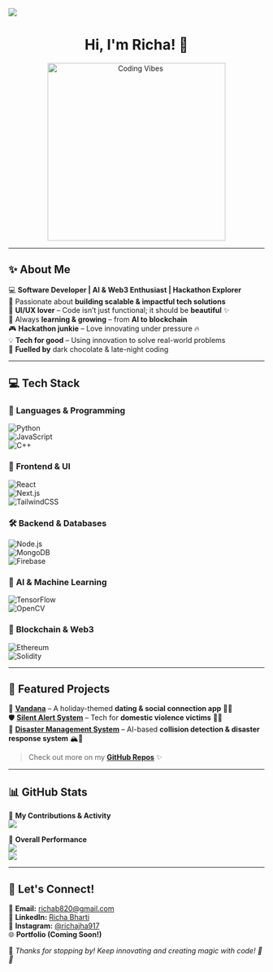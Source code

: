 [![](https://visitcount.itsvg.in/api?id=RichaBharti0603&icon=6&color=6)](https://visitcount.itsvg.in)

<h1 align="center">Hi, I'm Richa! 🎀</h1>

<p align="center">
  <img src="https://i.pinimg.com/originals/0e/1a/6f/0e1a6f4ea8b8b3b69d3d3e4cbe486f96.gif" width="350px" alt="Coding Vibes" />
</p>

---

## ✨ About Me  
💻 **Software Developer | AI & Web3 Enthusiast | Hackathon Explorer**  
🚀 Passionate about **building scalable & impactful tech solutions**  
🎨 **UI/UX lover** – Code isn’t just functional; it should be **beautiful** ✨  
🌱 Always **learning & growing** – from **AI to blockchain**  
🎮 **Hackathon junkie** – Love innovating under pressure 🔥  
💡 **Tech for good** – Using innovation to solve real-world problems  
🍫 **Fuelled by** dark chocolate & late-night coding  

---

## 💻 Tech Stack  
### 🚀 **Languages & Programming**  
![Python](https://img.shields.io/badge/Python-%2314354C.svg?style=flat&logo=python&logoColor=white)  
![JavaScript](https://img.shields.io/badge/JavaScript-%23F7DF1E.svg?style=flat&logo=javascript&logoColor=black)  
![C++](https://img.shields.io/badge/C++-%2300599C.svg?style=flat&logo=c%2B%2B&logoColor=white)  

### 🎨 **Frontend & UI**  
![React](https://img.shields.io/badge/React-%2320232a.svg?style=flat&logo=react&logoColor=%2361DAFB)  
![Next.js](https://img.shields.io/badge/Next.js-%23000000.svg?style=flat&logo=next.js&logoColor=white)  
![TailwindCSS](https://img.shields.io/badge/TailwindCSS-%2306B6D4.svg?style=flat&logo=tailwind-css&logoColor=white)  

### 🛠️ **Backend & Databases**  
![Node.js](https://img.shields.io/badge/Node.js-%2343853D.svg?style=flat&logo=node.js&logoColor=white)  
![MongoDB](https://img.shields.io/badge/MongoDB-%2347A248.svg?style=flat&logo=mongodb&logoColor=white)  
![Firebase](https://img.shields.io/badge/Firebase-%23FFCA28.svg?style=flat&logo=firebase&logoColor=black)  

### 🤖 **AI & Machine Learning**  
![TensorFlow](https://img.shields.io/badge/TensorFlow-%23FF6F00.svg?style=flat&logo=tensorflow&logoColor=white)  
![OpenCV](https://img.shields.io/badge/OpenCV-%235C3EE8.svg?style=flat&logo=opencv&logoColor=white)  

### 🔗 **Blockchain & Web3**  
![Ethereum](https://img.shields.io/badge/Ethereum-%231386C6.svg?style=flat&logo=ethereum&logoColor=white)  
![Solidity](https://img.shields.io/badge/Solidity-%23363636.svg?style=flat&logo=solidity&logoColor=white)  

---

## 🌟 Featured Projects  
🚀 **[Vandana](https://github.com/RichaBharti0603/Vandana)** – A holiday-themed **dating & social connection app** 🎄💕  
🛡️ **[Silent Alert System](https://github.com/RichaBharti0603/Domestic-Violence-Alert)** – Tech for **domestic violence victims** 🚨💜  
🚂 **[Disaster Management System](https://github.com/RichaBharti0603/Disaster-Management)** – AI-based **collision detection & disaster response system** 🏔️🚨  

> Check out more on my **[GitHub Repos](https://github.com/RichaBharti0603?tab=repositories)** ✨  

---

## 📊 GitHub Stats  
📌 **My Contributions & Activity**  
![](https://github-readme-activity-graph.vercel.app/graph?username=RichaBharti0603&theme=dracula)  

📌 **Overall Performance**  
![](https://github-readme-streak-stats.herokuapp.com/?user=RichaBharti0603&theme=rose_pine&hide_border=false)  
![](https://github-readme-stats.vercel.app/api?username=RichaBharti0603&theme=rose_pine&hide_border=false&include_all_commits=true&count_private=true)  

---

## 💌 Let's Connect!  
📩 **Email:** [richab820@gmail.com](mailto:richab820@gmail.com)  
🔗 **LinkedIn:** [Richa Bharti](https://www.linkedin.com/in/richa-bharti-508ba0283/)  
📸 **Instagram:** [@richajha917](https://instagram.com/richajha917)  
🌐 **Portfolio (Coming Soon!)**  

💖 _Thanks for stopping by! Keep innovating and creating magic with code! 🚀✨_  
